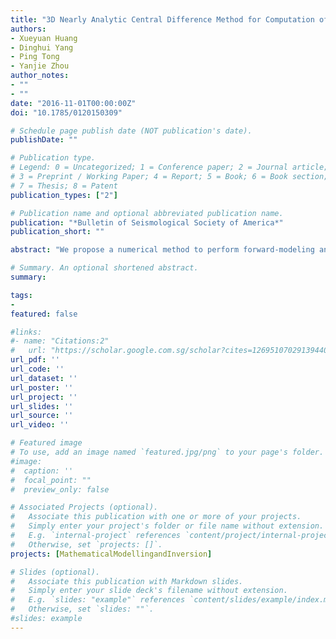 ```yaml
---
title: "3D Nearly Analytic Central Difference Method for Computation of Sensitivity Kernels of Wave‐Equation‐Based Seismic Tomography"
authors:
- Xueyuan Huang
- Dinghui Yang
- Ping Tong
- Yanjie Zhou
author_notes:
- ""
- ""
date: "2016-11-01T00:00:00Z"
doi: "10.1785/0120150309"

# Schedule page publish date (NOT publication's date).
publishDate: ""

# Publication type.
# Legend: 0 = Uncategorized; 1 = Conference paper; 2 = Journal article;
# 3 = Preprint / Working Paper; 4 = Report; 5 = Book; 6 = Book section;
# 7 = Thesis; 8 = Patent
publication_types: ["2"]

# Publication name and optional abbreviated publication name.
publication: "*Bulletin of Seismological Society of America*"
publication_short: ""

abstract: "We propose a numerical method to perform forward‐modeling and sensitivity kernel computation in wave‐equation‐based seismic tomography. This method is an extension of the 2D nearly analytic central difference (NACD) method for solving the 3D acoustic wave equation. The 3D NACD method has fourth‐order accuracies both in time and space with only a three‐point stencil in each axis direction. Theoretical properties such as the stability criterion and the numerical dispersion relation were analyzed in detail. Relative to the fourth‐order Lax–Wendroff correction method and the fourth‐order staggered‐grid finite‐difference method, the 3D NACD method exhibits better performance in suppressing numerical dispersion. This was numerically confirmed by simulation of seismic‐wave propagation in different models. Additionally, the 3D NACD method explicitly calculates the spatial gradients of the propagating wavefield, allowing a direct route to sensitivity kernel calculation. Using this method, waveform kernels and travel‐time kernels for direct arrival, single reflected phase, multiple reflected phase, and headwave are computed in a crust‐over‐mantle model. Numerical examples reveal that sensitivity kernel computation based on solving the full‐wave equation can accurately capture the interactions between wavefields and the Earth’s interior heterogeneous structures, and hence generate high‐accuracy sensitivity kernels for the subsequent tomographic inversion. Overall, the proposed method showed good performances for both forward‐modeling and sensitivity kernel calculation. This suggests that the 3D NACD method could serve as an efficient and accurate forwarding‐modeling tool for wave‐equation‐based seismic tomography."

# Summary. An optional shortened abstract.
summary:

tags:
-
featured: false

#links:
#- name: "Citations:2"
#   url: "https://scholar.google.com.sg/scholar?cites=12695107029139440308&as_sdt=2005&sciodt=0,5&hl=en"
url_pdf: ''
url_code: ''
url_dataset: ''
url_poster: ''
url_project: ''
url_slides: ''
url_source: ''
url_video: ''

# Featured image
# To use, add an image named `featured.jpg/png` to your page's folder.
#image:
#  caption: ''
#  focal_point: ""
#  preview_only: false

# Associated Projects (optional).
#   Associate this publication with one or more of your projects.
#   Simply enter your project's folder or file name without extension.
#   E.g. `internal-project` references `content/project/internal-project/index.md`.
#   Otherwise, set `projects: []`.
projects: [MathematicalModellingandInversion]

# Slides (optional).
#   Associate this publication with Markdown slides.
#   Simply enter your slide deck's filename without extension.
#   E.g. `slides: "example"` references `content/slides/example/index.md`.
#   Otherwise, set `slides: ""`.
#slides: example
---
```



